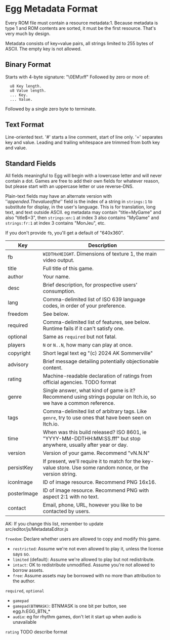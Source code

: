 # Egg Metadata Format

Every ROM file must contain a resource metadata:1.
Because metadata is type 1 and ROM contents are sorted, it must be the first resource.
That's very much by design.

Metadata consists of key=value pairs, all strings limited to 255 bytes of ASCII.
The empty key is not allowed.

## Binary Format

Starts with 4-byte signature: "\0EM\xff"
Followed by zero or more of:
```
  u8 Key length.
  u8 Value length.
  ... Key.
  ... Value.
```
Followed by a single zero byte to terminate.

## Text Format

Line-oriented text.
'#' starts a line comment, start of line only.
'=' separates key and value.
Leading and trailing whitespace are trimmed from both key and value.

## Standard Fields

All fields meaningful to Egg will begin with a lowercase letter and will never contain a dot.
Games are free to add their own fields for whatever reason, but please start with an uppercase letter or use reverse-DNS.

Plain-text fields may have an alternate version with '$' appended.
The value of the '$' field is the index of a string in `strings:1` to substitute for display, in the user's language.
This is for translation, long text, and text outside ASCII.
eg metadata may contain "title=MyGame" and also "title$=3", then `strings:en:1` at index 3 also contains "MyGame" and `strings:fr:1` at index 3 contains "MonJeu", etc.

If you don't provide `fb`, you'll get a default of "640x360".

| Key           | Description |
|---------------|-------------|
| fb            | `WIDTHxHEIGHT`. Dimensions of texture 1, the main video output. |
| title         | Full title of this game. |
| author        | Your name. |
| desc          | Brief description, for prospective users' consumption. |
| lang          | Comma-delimited list of ISO 639 language codes, in order of your preference. |
| freedom       | See below. |
| required      | Comma-delimited list of features, see below. Runtime fails if it can't satisfy one. |
| optional      | Same as `required` but not fatal. |
| players       | `N` or `N..N`, how many can play at once. |
| copyright     | Short legal text eg "(c) 2024 AK Sommerville" |
| advisory      | Brief message detailing potentially objectionable content. |
| rating        | Machine-readable declaration of ratings from official agencies. TODO format |
| genre         | Single answer, what kind of game is it? Recommend using strings popular on Itch.io, so we have a common reference. |
| tags          | Comma-delimited list of arbitrary tags. Like `genre`, try to use ones that have been seen on Itch.io. |
| time          | When was this build released? ISO 8601, ie "YYYY-MM-DDTHH:MM:SS.fff" but stop anywhere, usually after year or day. |
| version       | Version of your game. Recommend "vN.N.N" |
| persistKey    | If present, we'll require it to match for the key-value store. Use some random nonce, or the version string. |
| iconImage     | ID of image resource. Recommend PNG 16x16. |
| posterImage   | ID of image resource. Recommend PNG with aspect 2:1 with no text. |
| contact       | Email, phone, URL, however you like to be contacted by users. |

AK: If you change this list, remember to update src/editor/js/MetadataEditor.js

`freedom`: Declare whether users are allowed to copy and modify this game.
- `restricted`: Assume we're not even allowed to play it, unless the license says so.
- `limited` (default): Assume we're allowed to play but not redistribute.
- `intact`: OK to redistribute unmodified. Assume you're not allowed to borrow assets.
- `free`: Assume assets may be borrowed with no more than attribution to the author.

`required`, `optional`
- `gamepad`
- `gamepad(BTNMASK)`: BTNMASK is one bit per button, see egg.h:EGG_BTN_*
- `audio`: eg for rhythm games, don't let it start up when audio is unavailable

`rating`
TODO describe format
